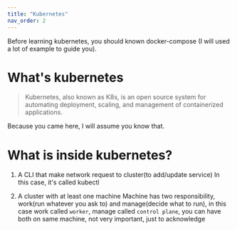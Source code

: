 ```yaml
---
title: "Kubernetes"
nav_order: 2
---
```


Before learning kubernetes, you should known docker-compose (I will used a lot of example to guide you).

# What's kubernetes

> Kubernetes, also known as K8s, is an open source system for automating deployment, scaling, and management of containerized applications.

Because you came here, I will assume you know that.

# What is inside kubernetes?

1. A CLI that make network request to cluster(to add/update service)
    In this case, it's called kubectl

2. A cluster with at least one machine
    Machine has two responsibility, work(run whatever you ask to) and manage(decide what to run),
    in this case work called `worker`, manage called `control plane`, you can have both on same machine,
    not very important, just to acknowledge

